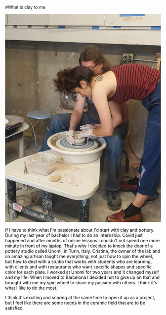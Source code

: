 #What is clay to me

![](../images/clay/arco.jpg)

<FONT COLOR=black>
If I have to think what I'm passionate about I'd start with clay and pottery.
During my last year of bachelor I had to do an internship. Covid just happened and after months of online lessons I couldn't not spend one more minute in front of my laptop.
That's why I decided to knock the door of a pottery studio called Unomi, in Turin, Italy.
Cristina, the owner of the lab and an amazing artisan taught me everything, not just how to spin the wheel, but how to deal with a studio that works with students who are learning, with clients and with restaurants who want specific shapes and specific color for each plate.
I worked at Unomi for two years and it changed myself and my life.
When I moved to Barcelona I decided not to give up on that and brought with me my spin wheel to share my passion with others.
I think it's what I like to do the most.

I think it's exciting and scaring at the same time to open it up as a project, but I feel like there are some needs in the ceramic field that are to be satisfied.

